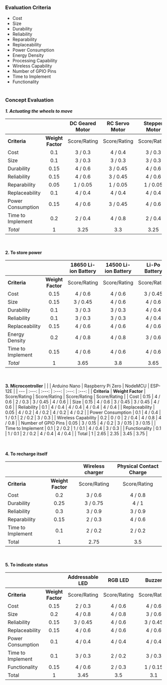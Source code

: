 ### Evaluation Criteria
- Cost
- Size
- Durability
- Reliability
- Reparability
- Replaceability
- Power Consumption
- Energy Density
- Processing Capability
- Wireless Capability
- Number of GPIO Pins
- Time to Implement
- Functionality<br><br>

### Concept Evaluation
***1. Actuating the wheels to move***

|  |  | DC Geared Motor | RC Servo Motor | Stepper Motor |
| --- | :---: | :---: | :---: | :---: |
| **Criteria** | **Weight Factor** | Score/Rating | Score/Rating | Score/Rating |
| Cost | 0.1 | 3 / 0.3 | 4 / 0.4 | 3 / 0.3 |
| Size | 0.1 | 3 / 0.3 | 3 / 0.3 | 3 / 0.3 |
| Durability | 0.15 | 4 / 0.6 | 3 / 0.45 | 4 / 0.6 |
| Reliability | 0.15 | 4 / 0.6 | 3 / 0.45 | 4 / 0.6 |
| Reparability | 0.05 | 1 / 0.05 | 1 / 0.05 | 1 / 0.05 |
| Replaceability | 0.1 | 4 / 0.4 | 4 / 0.4 | 4 / 0.4 |
| Power Consumption | 0.15 | 4 / 0.6 | 3 / 0.45 | 4 / 0.6 |
| Time to Implement | 0.2 | 2 / 0.4 | 4 / 0.8 | 2 / 0.4 |
| *Total* | 1 | 3.25 | 3.3 | 3.25 |

<br><br>
**2. To store power**

|  |  | 18650 Li-ion Battery | 14500 Li-ion Battery  | Li-Po Battery |
| --- | :---: | :---: | :---: | :---: |
| **Criteria** | **Weight Factor** | Score/Rating | Score/Rating | Score/Rating |
| Cost | 0.15 | 4 / 0.6 | 4 / 0.6 | 3 / 0.45 |
| Size | 0.15 | 3 / 0.45 | 4 / 0.6 | 4 / 0.6 |
| Durability | 0.1 | 3 / 0.3 | 3 / 0.3 | 4 / 0.4 |
| Reliability | 0.1 | 3 / 0.3 | 3 / 0.3 | 4 / 0.4 |
| Replaceability | 0.15 | 4 / 0.6 | 4 / 0.6 | 4 / 0.6 |
| Energy Density | 0.2 | 4 / 0.8 | 4 / 0.8 | 3 / 0.6 |
| Time to Implement | 0.15 | 4 / 0.6 | 4 / 0.6 | 4 / 0.6 |
| *Total* | 1 | 3.65 | 3.8 | 3.65 |

<br><br>
**3. Microcontroller**
|  |  | Arduino Nano | Raspberry Pi Zero | NodeMCU | ESP-12E |
| --- | :---: | :---: | :---: | :---: | :---: |
| **Criteria** | **Weight Factor** | Score/Rating | Score/Rating | Score/Rating | Score/Rating |
| Cost | 0.15 | 4 / 0.6 | 2 / 0.3 | 3 / 0.45 | 4 / 0.6 |
| Size | 0.15 | 4 / 0.6 | 3 / 0.45 | 3 / 0.45 | 4 / 0.6 |
| Reliability | 0.1 | 4 / 0.4 | 4 / 0.4 | 4 / 0.4 | 4 / 0.4 |
| Replaceability | 0.05 | 4 / 0.2 | 4 / 0.2 | 4 / 0.2 | 4 / 0.2 |
| Power Consumption | 0.1 | 4 / 0.4 | 1 / 0.1 | 2 / 0.2 | 3 / 0.3 |
| Wireless Capability | 0.2 | 0 / 0 | 2 / 0.4 | 4 / 0.8 | 4 / 0.8 |
| Number of GPIO Pins | 0.05 | 3 / 0.15 | 4 / 0.2 | 3 / 0.15 | 3 / 0.15 |
| Time to Implement | 0.1 | 2 / 0.2 | 1 / 0.1 | 4 / 0.4 | 3 / 0.3 |
| Functionality | 0.1 | 1 / 0.1 | 2 / 0.2 | 4 / 0.4 | 4 / 0.4 |
| Total | 1 | 2.65 | 2.35 | 3.45 | 3.75 |

<br><br>
**4. To recharge itself**

|  |  | Wireless charger | Physical Contact Charge |
| --- | :---: | :---: | :---: |
| **Criteria** | **Weight Factor** | Score/Rating | Score/Rating | Score/Rating |
| Cost | 0.2 | 3 / 0.6 | 4 / 0.8 |
| Durability | 0.25 | 3 / 0.75 | 4 / 1 |
| Reliability | 0.3 | 3 / 0.9 | 3 / 0.9 |
| Reparability | 0.15 | 2 / 0.3 | 4 / 0.6 |
| Time to Implement | 0.1 | 2 / 0.2 | 2 / 0.2 |
| Total | 1 | 2.75 | 3.5 |

<br><br>
**5. To indicate status**

|  |  | Addressable LED | RGB LED | Buzzer |
| --- | :---: | :---: | :---: | :---: |
| **Criteria** | **Weight Factor** | Score/Rating | Score/Rating | Score/Rating |
| Cost | 0.15 | 2 / 0.3 | 4 / 0.6 | 4 / 0.6 |
| Size | 0.2 | 4 / 0.8 | 4 / 0.8 | 3 / 0.6 |
| Reliability | 0.15 | 3 / 0.45 | 4 / 0.6 | 3 / 0.45 |
| Replaceability | 0.15 | 4 / 0.6 | 4 / 0.6 | 4 / 0.6 |
| Power Consumption | 0.1 | 4 / 0.4 | 4 / 0.4 | 4 / 0.4 |
| Time to Implement | 0.1 | 3 / 0.3 | 2 / 0.2 | 3 / 0.3 |
| Functionality | 0.15 | 4 / 0.6 | 2 / 0.3 | 1 / 0.15 |
| Total | 1 | 3.45 | 3.5 | 3.1 |
